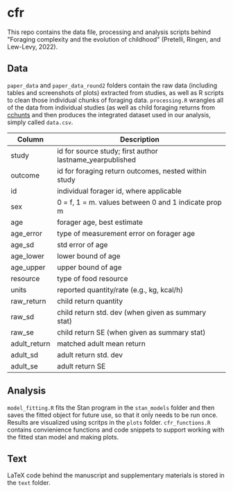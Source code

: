 # cfr
This repo contains the data file, processing and analysis scripts behind "Foraging complexity and the evolution of childhood" (Pretelli, Ringen, and Lew-Levy, 2022).

## Data
`paper_data` and `paper_data_round2` folders contain the raw data (including tables and screenshots of plots) extracted from studies, as well as R scripts to clean those individual chunks of foraging data. `processing.R` wrangles all of the data from individual studies (as well as child foraging returns from [cchunts](https://github.com/rmcelreath/cchunts) and then produces the integrated dataset used in our analysis, simply called `data.csv`.

Column | Description
---------|-------------
study | id for source study; first author lastname_yearpublished
outcome | id for foraging return outcomes, nested within study
id | individual forager id, where applicable
sex | 0 = f, 1 = m. values between 0 and 1 indicate prop m
age | forager age, best estimate
age_error | type of measurement error on forager age
age_sd | std error of age
age_lower | lower bound of age
age_upper | upper bound of age
resource | type of food resource
units | reported quantity/rate (e.g., kg, kcal/h)
raw_return | child return quantity
raw_sd | child return std. dev (when given as summary stat)
raw_se | child return SE (when given as summary stat)
adult_return | matched adult mean return
adult_sd | adult return std. dev
adult_se | adult return SE

## Analysis
`model_fitting.R` fits the Stan program in the `stan_models` folder and then saves the fitted object for future use, so that it only needs to be run once. Results are visualized using scritps in the `plots` folder. `cfr_functions.R` contains convienience functions and code snippets to support working with the fitted stan model and making plots.

## Text
LaTeX code behind the manuscript and supplementary materials is stored in the `text` folder.
